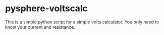 # pysphere-voltscalc
This is a simple python script for a simple volts calculator. You only need to know your current and resistance.
